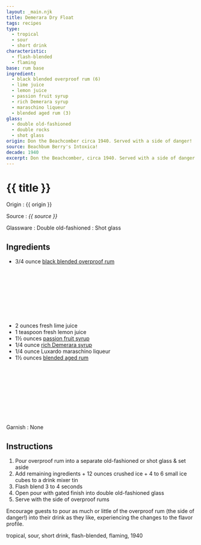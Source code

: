 ```yaml
---
layout: _main.njk
title: Demerara Dry Float
tags: recipes
type:
  - tropical
  - sour
  - short drink
characteristic:
  - flash-blended
  - flaming
base: rum base
ingredient:
  - black blended overproof rum (6)
  - lime juice
  - lemon juice
  - passion fruit syrup
  - rich Demerara syrup
  - maraschino liqueur
  - blended aged rum (3)
glass: 
  - double old-fashioned
  - double rocks
  - shot glass
origin: Don the Beachcomber circa 1940. Served with a side of danger!
source: Beachbum Berry's Intoxica!
decade: 1940
excerpt: Don the Beachcomber, circa 1940. Served with a side of danger (fire)!
---
```

<!-- markdownlint-disable MD025 -->
# {{ title }}
<!-- markdownlint-enable MD025 -->

Origin
  : {{ origin }}

Source
  : <cite><span data-pagefind-filter="Source">{{ source }}</span></cite>

Glassware
  : <span data-pagefind-filter="Glassware">Double old-fashioned</span>
  : <span data-pagefind-filter="Glassware">Shot glass</span>

## Ingredients

* 3/4 ounce [black blended overproof rum](/rums/12-rum-black-blended-overproof/)<icon-l space="1em" class="bigger" label="(6)"><span class="with-icon"><svg class="icon"><use href="/assets/images/icons/circle-6.svg#circle-6"></use></svg></span></icon-l>
* 2 ounces fresh lime juice
* 1 teaspoon fresh lemon juice
* 1&frac12; ounces [passion fruit syrup](/mixes/passion-fruit-syrup)
* 1/4 ounce [rich Demerara syrup](/mixes/2-1-simple-syrup)
* 1/4 ounce Luxardo maraschino liqueur
* 1&frac12; ounces [blended aged rum](/rums/05-rum-blended-aged/)<icon-l space="1em" class="bigger" label="(7)"><span class="with-icon"><svg class="icon"><use href="/assets/images/icons/circle-7.svg#circle-7"></use></svg></span></icon-l>

Garnish
  : <span data-pagefind-filter="Garnish">None</span>

## Instructions

1. Pour overproof rum into a separate old-fashioned or shot glass & set aside
2. Add remaining ingredients + 12 ounces crushed ice + 4 to 6 small ice cubes to a drink mixer tin
3. Flash blend 3 to 4 seconds
4. Open pour with gated finish into double old-fashioned glass
5. Serve with the side of overproof rums

Encourage guests to pour as much or little of the overproof rum (the side of danger!) into their drink as they like, experiencing the changes to the flavor profile.

<div
  class="sr-only"
  data-cat[0]="Drink"
  data-type[0]="Tropical"
  data-type[1]="Sour"
  data-type[2]="Short drink"
  data-char[0]="Flash-blended"
  data-char[1]="Flaming"
  data-base[0]="Rum/Cane spirits"
  data-ingredient[0]="Black blended overproof rum [6]"
  data-ingredient[1]="Lime juice"
  data-ingredient[2]="Lemon juice"
  data-ingredient[3]="Passion fruit syrup"
  data-ingredient[4]="Rich Demerara syrup"
  data-ingredient[5]="Maraschino liqueur"
  data-ingredient[6]="Luxardo maraschino liqueur"
  data-ingredient[7]="Blended aged rum [3]"
  data-juice[0]="Lime juice"
  data-juice[1]="Lemon juice"
  data-syrup[0]="Passion fruit syrup"
  data-syrup[1]="Rich Demerara syrup"
  data-liquor[0]="Black blended overproof rum [6]"
  data-liquor[1]="Maraschino liqueur"
  data-liquor[2]="Luxardo maraschino liqueur"
  data-liquor[3]="Blended aged rum [3]"
  data-origin[0]="Don the Beachcomber"
  data-origin[1]="Donn Beach"
  data-origin[2]="Ernest Raymond Gantt"
  data-glass[0]="Double rocks"
  data-decade[0]="1940"
  data-pagefind-filter="
    Category[data-cat[0]],
    Type[data-type[0]],
    Type[data-type[1]],
    Type[data-type[2]],
    Characteristic[data-char[0]],
    Characteristic[data-char[1]],
    Base[data-base[0]],
    Ingredient[data-ingredient[0]],
    Ingredient[data-ingredient[1]],
    Ingredient[data-ingredient[2]],
    Ingredient[data-ingredient[3]],
    Ingredient[data-ingredient[4]],
    Ingredient[data-ingredient[5]],
    Ingredient[data-ingredient[6]],
    Ingredient[data-ingredient[7]],
    Juice[data-juice[0]],
    Juice[data-juice[1]],
    Syrup[data-syrup[0]],
    Syrup[data-syrup[1]],
    Liquor[data-liquor[0]],
    Liquor[data-liquor[1]],
    Liquor[data-liquor[2]],
    Liquor[data-liquor[3]],
    Origin[data-origin[0]],
    Origin[data-origin[1]],
    Origin[data-origin[2]],
    Glassware[data-glass[0]],
    Decade[data-decade[0]]
  "
>
</div>

<div class="keywords" aria-hidden>tropical, sour, short drink, flash-blended, flaming, 1940</div>
